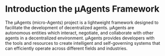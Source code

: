 # Introduction the μAgents Framework

The μAgents (micro-Agents) project is a lightweight framework designed to facilitate the development of decentralized agents. μAgents are autonomous entities which interact, negotiate, and collaborate with other agents in a decentralized environment. μAgents provides developers with the tools and resources to create intelligent and self-governing systems that can efficiently operate across different fields and industries. 
